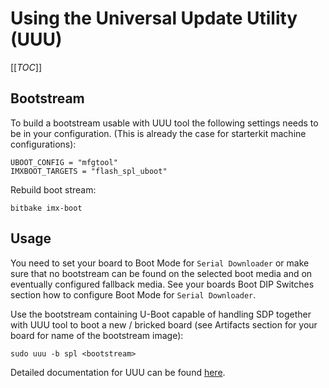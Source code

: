 # Using the Universal Update Utility (UUU)

[[_TOC_]]

## Bootstream

To build a bootstream usable with UUU tool the following settings needs to be in your
configuration. (This is already the case for starterkit machine configurations):

```
UBOOT_CONFIG = "mfgtool"
IMXBOOT_TARGETS = "flash_spl_uboot"
```

Rebuild boot stream:

```
bitbake imx-boot
```

## Usage

You need to set your board to Boot Mode for `Serial Downloader` or make sure that
no bootstream can be found on the selected boot media and on eventually configured
fallback media. See your boards Boot DIP Switches section how to configure Boot Mode
for `Serial Downloader`.

Use the bootstream containing U-Boot capable of handling SDP together with
UUU tool to boot a new / bricked board (see Artifacts section for your board for
name of the bootstream image):

```
sudo uuu -b spl <bootstream>
```

Detailed documentation for UUU can be found [here](https://github.com/NXPmicro/mfgtools/wiki).

